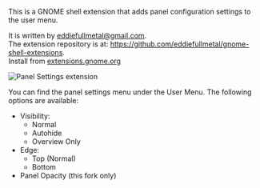 This is a GNOME shell extension that adds panel configuration settings to the user menu.

It is written by eddiefullmetal@gmail.com.  
The extension repository is at: https://github.com/eddiefullmetal/gnome-shell-extensions.  
Install from [extensions.gnome.org](https://extensions.gnome.org/extension/208/panel-settings/)

![Panel Settings extension](https://extensions.gnome.org/static/extension-data/screenshots/screenshot_208_1.png)

You can find the panel settings menu under the User Menu. The following options are available:

* Visibility:
  + Normal
  + Autohide
  + Overview Only
* Edge: 
  + Top (Normal)
  + Bottom
* Panel Opacity (this fork only)
